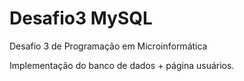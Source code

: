 # Desafio3 MySQL
 Desafio 3 de Programação em Microinformática
 
 Implementação do banco de dados + página usuários.
